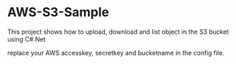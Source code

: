 AWS-S3-Sample
=============

This project shows how to upload, download and list object in the S3 bucket using C#.Net

replace your AWS accesskey, secretkey and bucketname in the config file.
